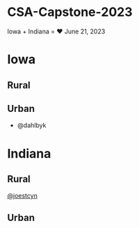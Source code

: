 # CSA-Capstone-2023

Iowa + Indiana = ❤️
June 21, 2023

# Iowa

## Rural

## Urban
- @dahlbyk

# Indiana

## Rural
[@joestcyn](joestcyn.md)
## Urban

